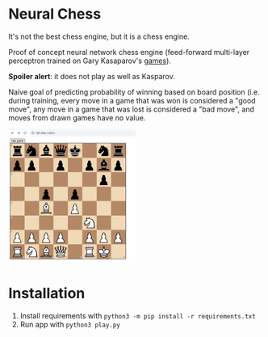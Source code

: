 # Neural Chess

It's not the best chess engine, but it is a chess engine.

Proof of concept neural network chess engine (feed-forward multi-layer perceptron trained on Gary Kasaparov's [games](https://www.pgnmentor.com/)). 

**Spoiler alert**: it does not play as well as Kasparov.

Naive goal of predicting probability of winning based on board position (i.e. during training, every move in a game that was won is considered a "good move", any move in a game that was lost is considered a "bad move", and moves from drawn games have no value.

<img src="docs/preview.png" width="50%">

# Installation
1. Install requirements with ```python3 -m pip install -r requirements.txt```
2. Run app with ```python3 play.py```
